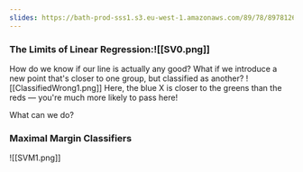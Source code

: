 ```yaml
---
slides: https://bath-prod-sss1.s3.eu-west-1.amazonaws.com/89/78/8978126d83ef0b0cf0453eff62138633af46429f?response-content-disposition=inline%3B%20filename%3D%22Week%2021%20-%20Support%20Vector%20Machines.pdf%22&response-content-type=application%2Fpdf&X-Amz-Content-Sha256=UNSIGNED-PAYLOAD&X-Amz-Algorithm=AWS4-HMAC-SHA256&X-Amz-Credential=AKIAJBFBMNJTZPM2NVZA%2F20240219%2Feu-west-1%2Fs3%2Faws4_request&X-Amz-Date=20240219T151651Z&X-Amz-SignedHeaders=host&X-Amz-Expires=21549&X-Amz-Signature=c90614bc65f3273479eff487e3d89dd78e897a7a3ed07ccdee5974c7991efca4
---
```

### The Limits of Linear Regression:![[SV0.png]]
How do we know if our line is actually any good?
What if we introduce a new point that's closer to one group, but classified as another?
![[ClassifiedWrong1.png]]
Here, the blue X is closer to the greens than the reds — you're much more likely to pass here!

What can we do?
### Maximal Margin Classifiers
![[SVM1.png]]